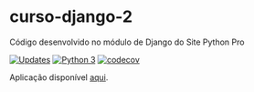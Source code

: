 # curso-django-2
Código desenvolvido no módulo de Django do Site Python Pro

[![Updates](https://pyup.io/repos/github/victoraugusto6/curso-django-2/shield.svg)](https://pyup.io/repos/github/victoraugusto6/curso-django-2/)
[![Python 3](https://pyup.io/repos/github/victoraugusto6/curso-django-2/python-3-shield.svg)](https://pyup.io/repos/github/victoraugusto6/curso-django-2/)
[![codecov](https://codecov.io/gh/victoraugusto6/curso-django-2/branch/main/graph/badge.svg?token=P0IKOKYR5Q)](https://codecov.io/gh/victoraugusto6/curso-django-2)

Aplicação disponível [aqui](https://djangopropython2.herokuapp.com/).